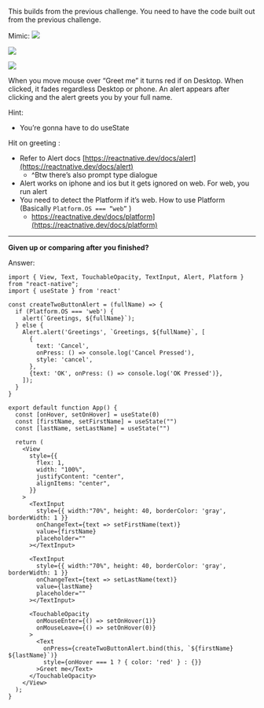
This builds from the previous challenge. You need to have the code built out from the previous challenge.

Mimic:
![](https://i.imgur.com/nnG9kMh.png)

![](https://i.imgur.com/2BHXnh4.png)

![](https://i.imgur.com/OvJHFII.png)

When you move mouse over “Greet me” it turns red if on Desktop. When clicked, it fades regardless Desktop or phone. An alert appears after clicking and the alert greets you by your full name.

Hint:
- You’re gonna have to do useState

Hit on greeting  :
- Refer to Alert docs [https://reactnative.dev/docs/alert](https://reactnative.dev/docs/alert)  
	- ^Btw there’s also prompt type dialogue
- Alert works on iphone and ios but it gets ignored on web. For web, you run alert
- You need to detect the Platform if it’s web. How to use Platform (Basically `Platform.OS === “web”` )  
	- https://reactnative.dev/docs/platform](https://reactnative.dev/docs/platform)


----

**Given up or comparing after you finished?** 

Answer:
```
import { View, Text, TouchableOpacity, TextInput, Alert, Platform } from "react-native";  
import { useState } from 'react'  
  
const createTwoButtonAlert = (fullName) => {  
  if (Platform.OS === 'web') {  
    alert(`Greetings, ${fullName}`);  
  } else {  
    Alert.alert('Greetings', `Greetings, ${fullName}`, [  
      {  
        text: 'Cancel',  
        onPress: () => console.log('Cancel Pressed'),  
        style: 'cancel',  
      },  
      {text: 'OK', onPress: () => console.log('OK Pressed')},  
    ]);  
  }  
}  
  
export default function App() {  
  const [onHover, setOnHover] = useState(0)  
  const [firstName, setFirstName] = useState("")  
  const [lastName, setLastName] = useState("")  
  
  return (  
    <View  
      style={{  
        flex: 1,  
        width: "100%",  
        justifyContent: "center",  
        alignItems: "center",  
      }}  
    >  
      <TextInput  
        style={{ width:"70%", height: 40, borderColor: 'gray', borderWidth: 1 }}  
        onChangeText={text => setFirstName(text)}  
        value={firstName}  
        placeholder=""  
      ></TextInput>  
  
      <TextInput  
        style={{ width:"70%", height: 40, borderColor: 'gray', borderWidth: 1 }}  
        onChangeText={text => setLastName(text)}  
        value={lastName}  
        placeholder=""  
      ></TextInput>  
  
      <TouchableOpacity  
        onMouseEnter={() => setOnHover(1)}  
        onMouseLeave={() => setOnHover(0)}  
      >  
        <Text   
          onPress={createTwoButtonAlert.bind(this, `${firstName} ${lastName}`)}  
          style={onHover === 1 ? { color: 'red' } : {}}  
        >Greet me</Text>  
      </TouchableOpacity>  
    </View>  
  );  
}
```